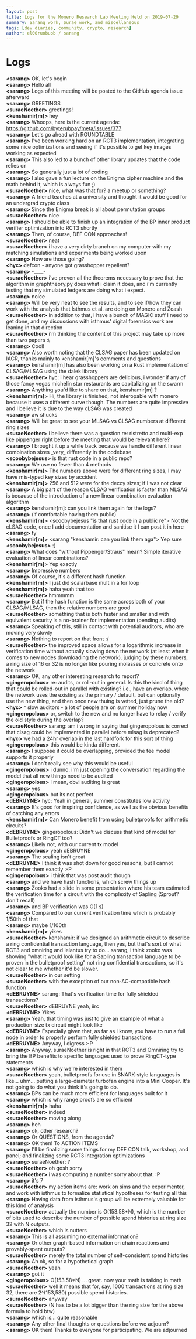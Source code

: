 ```yaml
---
layout: post
title: Logs for the Monero Research Lab Meeting Held on 2019-07-29
summary: Sarang work, Surae work, and miscellaneous
tags: [dev diaries, community, crypto, research]
author: el00ruobuob / sarang
---
```


# Logs  

**\<sarang>** OK, let's begin  
**\<sarang>** Hello all  
**\<sarang>** Logs of this meeting will be posted to the GitHub agenda issue afterward  
**\<sarang>** GREETINGS  
**\<suraeNoether>** greetings!  
**\<kenshamir[m]>** hey  
**\<sarang>** Whoops, here is the current agenda: https://github.com/byterubpay/meta/issues/377  
**\<sarang>** Let's go ahead with ROUNDTABLE  
**\<sarang>** I've been working hard on an RCT3 implementation, integrating some nice optimizations and seeing if it's possible to get key images working as expected  
**\<sarang>** This also led to a bunch of other library updates that the code relies on  
**\<sarang>** So generally just a lot of coding  
**\<sarang>** I also gave a fun lecture on the Enigma cipher machine and the math behind it, which is always fun ;)  
**\<suraeNoether>** nice, what was that for? a meetup or something?  
**\<sarang>** A friend teaches at a university and thought it would be good for an undergrad crypto class  
**\<sarang>** Since the Enigma break is all about permutation groups  
**\<suraeNoether>** nice  
**\<sarang>** I should be able to finish up an integration of the BP inner product verifier optimization into RCT3 shortly  
**\<sarang>** Then, of course, DEF CON approaches!  
**\<suraeNoether>** neat  
**\<suraeNoether>** i have a very dirty branch on my computer with my matching simulations and experiments being worked upon  
**\<sarang>** How are those going?  
**\<hyc>** defcon - anyone got grasshopper repellent?  
**\<sarang>** -\_\_\_\_-  
**\<suraeNoether>** i've proven all the theorems necessary to prove that the algorithm in graphtheory.py does what i claim it does, and i'm currently testing that my simulated ledgers are doing what i expect.  
**\<sarang>** noice  
**\<sarang>** Will be very neat to see the results, and to see if/how they can work with the analysis that Isthmus et al. are doing on Monero and Zcash  
**\<suraeNoether>** in addition to that, i have a bunch of MAGIC stuff I need to get done, and my discussions with isthmus' digital forensics work are leaning in that direction  
**\<suraeNoether>** i'm thinking the content of this project may take up more than two papers :\\  
**\<sarang>** Cool!  
**\<sarang>** Also worth noting that the CLSAG paper has been updated on IACR, thanks mainly to kenshamir[m]'s comments and questions  
**\<sarang>** kenshamir[m] has also been working on a Rust implementation of CLSAG/MLSAG using the dalek library  
**\<suraeNoether>** hyc: i hear grasshoppers are delicious, i wonder if any of those fancy vegas michelin star restaurants are capitalizing on the swarm  
**\<sarang>** Anything you'd like to share on that, kenshamir[m] ?  
**\<kenshamir[m]>** Hi, the library is finished, not interopable with monero because it uses a different curve though. The numbers are quite impressive and I believe it is due to the way cLSAG was created  
**\<sarang>** aw shucks  
**\<sarang>** Will be great to see your MLSAG vs CLSAG numbers at different ring sizes  
**\<suraeNoether>** i believe there was a question re: ristretto and multi-exp like pippenger right before the meeting that would be relevant here?  
**\<sarang>** I brought it up a while back because we handle different linear combination sizes \_very\_ differently in the codebase  
**\<scoobybejesus>** is that rust code in a public repo?  
**\<sarang>** We use no fewer than 4 methods  
**\<kenshamir[m]>** The numbers above were for different ring sizes, I may have mis-typed key sizes by accident  
**\<kenshamir[m]>** 256 and 512 were for the decoy sizes; if I was not clear  
**\<sarang>** A big part of the reason CLSAG verification is faster than MLSAG is because of the introduction of a new linear combination evaluation algorithm  
**\<sarang>** kenshamir[m]: can you link them again for the logs?  
**\<sarang>** (if comfortable having them public)  
**\<kenshamir[m]>** \<scoobybejesus "is that rust code in a public re"> Not the cLSAG code, once I add documentation and sanitise it I can post it in here  
**\<sarang>** ty  
**\<kenshamir[m]>** \<sarang "kenshamir: can you link them aga"> Yep sure  
**\<scoobybejesus>** :)  
**\<sarang>** What does "without Pippenger/Straus" mean? Simple iterative evaluation of linear combinations?  
**\<kenshamir[m]>** Yep exactly  
**\<sarang>** Impressive numbers  
**\<sarang>** Of course, it's a different hash function  
**\<kenshamir[m]>** I just did scalarbase mult in a for loop  
**\<kenshamir[m]>** haha yeah that too  
**\<suraeNoether>** hmmmmm  
**\<sarang>** But if the hash function is the same across both of your CLSAG/MLSAG, then the relative numbers are good  
**\<suraeNoether>** something that is both faster and smaller and with equivalent security is a no-brainer for implementation (pending audits)  
**\<sarang>** Speaking of this, still in contact with potential auditors, who are moving very slowly  
**\<sarang>** Nothing to report on that front :/  
**\<suraeNoether>** the improved space allows for a logarithmic increase in verification time without actually slowing down the network (at least when it comes to new nodes downloading the network). judging by these numbers, a ring size of 16 or 32 is no longer like pouring molasses or concrete onto the network  
**\<sarang>** OK, any other interesting research to report?  
**\<gingeropolous>** re: audits, or roll-out in general. Is this the kind of thing that could be rolled-out in parallel with existing? i.e., have an overlap, where the network uses the existing as the primary / default, but can optionally use the new thing, and then once new thuing is vetted, just prune the old?  
**\<hyc>** ^ slow auditors - a lot of people are on summer holiday now  
**\<gingeropolous>** or, switch to the new and no longer have to relay / verify the old style during the overlap?  
**\<suraeNoether>** sarang: am i wrong in saying that gingeropolous is correct that clsag could be implemented in parallel before mlsag is deprecated?  
**\<hyc>** we had a 24hr overlap in the last hardfork for this sort of thing  
**\<gingeropolous>** this would be kinda different.  
**\<sarang>** I suppose it could be overlapping, provided the fee model supports it properly  
**\<sarang>** I don't really see why this would be useful  
**\<gingeropolous>** i dunno. i'm just opening the conversation regarding the model that all new things need to be audited  
**\<gingeropolous>** i mean, obvi auditing is great  
**\<sarang>** yes  
**\<gingeropolous>** but its not perfect  
**\<dEBRUYNE>** hyc: Yeah in general, summer constitutes low activity  
**\<sarang>** It's good for inspiring confidence, as well as the obvious benefits of catching any errors  
**\<kenshamir[m]>** Can Monero benefit from using bulletproofs for arithmetic circuits?  
**\<dEBRUYNE>** gingeropolous: Didn't we discuss that kind of model for Bulletproofs or RingCT too?  
**\<sarang>** Likely not, with our current tx model  
**\<gingeropolous>** yeah dEBRUYNE  
**\<sarang>** The scaling isn't great  
**\<dEBRUYNE>** I think it was shot down for good reasons, but I cannot remember them exactly :-P  
**\<gingeropolous>** i think that was post audit though  
**\<sarang>** and we have hash functions, which screw things up  
**\<sarang>** Zooko had a slide in some presentation where his team estimated the verification time for a circuit with the complexity of Sapling (Sprout? don't recall)  
**\<sarang>** and BP verification was O(1 s)  
**\<sarang>** Compared to our current verification time which is probably 1/50th of that  
**\<sarang>** maybe 1/100th  
**\<kenshamir[m]>** yikes  
**\<suraeNoether>** kenshamir: if we designed an arithmetic circuit to describe a ring confidential transaction language, then yes, but that's sort of what RCT3 and omniring and lelantus try to do... sarang, i think zooko was showing "what it would look like for a Sapling transaction language to be proven in the bulletproof setting" not ring confidential transactions, so it's not clear to me whether it'd be slower.  
**\<suraeNoether>** in our setting  
**\<suraeNoether>** with the exception of our non-AC-compatible hash function  
**\<dEBRUYNE>** sarang: That's verification time for fully shielded transactions?  
**\<suraeNoether>** dEBRUYNE yeah, iirc  
**\<dEBRUYNE>** Yikes  
**\<sarang>** Yeah, that timing was just to give an example of what a production-size tx circuit might look like  
**\<dEBRUYNE>** Especially given that, as far as I know, you have to run a full node in order to properly perform fully shielded transactions  
**\<dEBRUYNE>** Anyway, I digress :-P  
**\<sarang>** Anyway, suraeNoether is right in that RCT3 and Omniring try to bring the BP benefits to specific languages used to prove RingCT-type statements  
**\<sarang>** which is why we're interested in them  
**\<suraeNoether>** yeah, bulletproofs for use in SNARK-style languages is like... uhm... putting a large-diameter turbofan engine into a Mini Cooper. It's not going to do what you think it's going to do.  
**\<sarang>** BPs can be much more efficient for languages built for it  
**\<sarang>** which is why range proofs are so efficient  
**\<kenshamir[m]>** haha  
**\<suraeNoether>** indeed  
**\<suraeNoether>** moving along  
**\<sarang>** heh  
**\<sarang>** ok, other research?  
**\<sarang>** Or QUESTIONS, from the agenda?  
**\<sarang>** OK then! To ACTION ITEMS  
**\<sarang>** I'll be finalizing some things for my DEF CON talk, workshop, and panel; and finalizing some RCT3 integration optimizations  
**\<sarang>** suraeNoether: ?  
**\<suraeNoether>** oh gosh sorry  
**\<suraeNoether>** i was computing a number sorry about that. :P  
**\<sarang>** it's 7  
**\<suraeNoether>** my action items are: work on sims and the experimenter, and work with isthmus to formalize statistical hypotheses for testing all this  
**\<sarang>** Having data from Isthmus's group will be extremely valuable for this kind of analysis  
**\<suraeNoether>** actually the number is O(153.58\*N), which is the number of bits used to describe the number of possible spend histories at ring size 32 with N outputs.  
**\<suraeNoether>** which is nutters  
**\<sarang>** This is all assuming no external information?  
**\<sarang>** Or other graph-based information on chain reactions and provably-spent outputs?  
**\<suraeNoether>** merely the total number of self-consistent spend histories  
**\<sarang>** Ah ok, so for a hypothetical graph  
**\<suraeNoether>** yeah  
**\<sarang>** got it  
**\<gingeropolous>**  O(153.58\*N) ... great. now your math is talking in math  
**\<suraeNoether>** well it means that for, say, 1000 transactions at ring size 32, there are 2^(153,580) possible spend histories.  
**\<suraeNoether>** anyway  
**\<suraeNoether>** (N has to be a lot bigger than the ring size for the above formula to hold btw)  
**\<sarang>** which is... quite reasonable  
**\<sarang>** Any other final thoughts or questions before we adjourn?  
**\<sarang>** OK then! Thanks to everyone for participating. We are adjourned  
